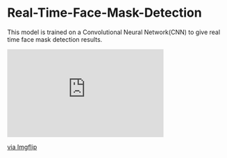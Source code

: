 # Real-Time-Face-Mask-Detection
This model is trained on a Convolutional Neural Network(CNN) to give real time face mask detection results. 


<div style="width:360px;max-width:100%;"><div style="height:0;padding-bottom:56.11%;position:relative;"><iframe width="360" height="202" style="position:absolute;top:0;left:0;width:100%;height:100%;" frameBorder="0" src="https://imgflip.com/embed/47eotf"></iframe></div><p><a href="https://imgflip.com/gif/47eotf">via Imgflip</a></p></div>

